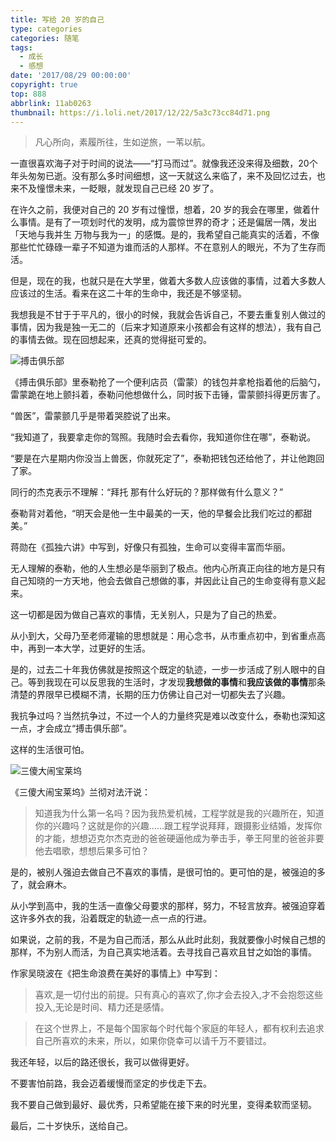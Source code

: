 ```yaml
---
title: 写给 20 岁的自己
type: categories
categories: 随笔
tags:
  - 成长
  - 感想
date: '2017/08/29 00:00:00'
copyright: true
top: 888
abbrlink: 11ab0263
thumbnail: https://i.loli.net/2017/12/22/5a3c73cc84d71.png
---
```


> 凡心所向，素履所往，生如逆旅，一苇以航。 

一直很喜欢海子对于时间的说法——“打马而过”。就像我还没来得及细数，20个年头匆匆已逝。没有那么多时间细想，这一天就这么来临了，来不及回忆过去，也来不及憧憬未来，一眨眼，就发现自己已经 20 岁了。

在许久之前，我便对自己的 20 岁有过憧憬，想着，20 岁的我会在哪里，做着什么事情。是有了一项划时代的发明，成为震惊世界的奇才；还是偏居一隅，发出「天地与我并生 万物与我为一」的感慨。是的，我希望自己能真实的活着，不像那些忙忙碌碌一辈子不知道为谁而活的人那样。不在意别人的眼光，不为了生存而活。

<!-- more -->

但是，现在的我，也就只是在大学里，做着大多数人应该做的事情，过着大多数人应该过的生活。看来在这二十年的生命中，我还是不够坚韧。

我想我是不甘于于平凡的，很小的时候，我就会告诉自己，不要去重复别人做过的事情，因为我是独一无二的（后来才知道原来小孩都会有这样的想法），我有自己的事情去做。现在回想起来，还真的觉得挺可爱的。

![搏击俱乐部](https://ws1.sinaimg.cn/large/ba22af52gy1fiotr9vjw3j21hc0u0asu.jpg "搏击俱乐部")

《搏击俱乐部》里泰勒抢了一个便利店员（雷蒙）的钱包并拿枪指着他的后脑勺，雷蒙跪在地上颤抖着，泰勒问他想做什么，同时扳下击锤，雷蒙颤抖得更厉害了。

“兽医”，雷蒙颤几乎是带着哭腔说了出来。

“我知道了，我要拿走你的驾照。我随时会去看你，我知道你住在哪”，泰勒说。

“要是在六星期内你没当上兽医，你就死定了”，泰勒把钱包还给他了，并让他跑回了家。

同行的杰克表示不理解：“拜托 那有什么好玩的？那样做有什么意义？”

泰勒背对着他，“明天会是他一生中最美的一天，他的早餐会比我们吃过的都甜美。”

<div class="pr"></div>

蒋勋在《孤独六讲》中写到，好像只有孤独，生命可以变得丰富而华丽。

无人理解的泰勒，他的人生想必是华丽到了极点。他内心所真正向往的地方是只有自己知晓的一方天地，他会去做自己想做的事，并因此让自己的生命变得有意义起来。

这一切都是因为做自己喜欢的事情，无关别人，只是为了自己的热爱。

从小到大，父母乃至老师灌输的思想就是：用心念书，从市重点初中，到省重点高中，再到一本大学，过更好的生活。

是的，过去二十年我仿佛就是按照这个既定的轨迹，一步一步活成了别人眼中的自己。等到我现在可以反思我的生活时，才发现**我想做的事情**和**我应该做的事情**那条清楚的界限早已模糊不清，长期的压力仿佛让自己对一切都失去了兴趣。

我抗争过吗？当然抗争过，不过一个人的力量终究是难以改变什么，泰勒也深知这一点，才会成立“搏击俱乐部”。

这样的生活很可怕。

![三傻大闹宝莱坞](https://ws1.sinaimg.cn/large/ba22af52gy1fioxwob64dj21hc0u07wh.jpg "三傻大闹宝莱坞")

《三傻大闹宝莱坞》兰彻对法汗说：

> 知道我为什么第一名吗？因为我热爱机械，工程学就是我的兴趣所在，知道你的兴趣吗？这就是你的兴趣……跟工程学说拜拜，跟摄影业结婚，发挥你的才能，想想迈克尔杰克逊的爸爸硬逼他成为拳击手，拳王阿里的爸爸非要他去唱歌，想想后果多可怕？

是的，被别人强迫去做自己不喜欢的事情，是很可怕的。更可怕的是，被强迫的多了，就会麻木。

从小学到高中，我的生活一直像父母要求的那样，努力，不轻言放弃。被强迫穿着这许多外衣的我，沿着既定的轨迹一点一点的行进。

如果说，之前的我，不是为自己而活，那么从此时此刻，我就要像小时候自己想的那样，不为别人而活，为自己真实地活着。去寻找自己喜欢且甘之如饴的事情。

<div class="pr"></div>

作家吴晓波在《把生命浪费在美好的事情上》中写到：

> 喜欢,是一切付出的前提。只有真心的喜欢了,你才会去投入,才不会抱怨这些投入,无论是时间、精力还是感情。

> 在这个世界上，不是每个国家每个时代每个家庭的年轻人，都有权利去追求自己所喜欢的未来，所以，如果你侥幸可以请千万不要错过。

我还年轻，以后的路还很长，我可以做得更好。

不要害怕前路，我会迈着缓慢而坚定的步伐走下去。

我不要自己做到最好、最优秀，只希望能在接下来的时光里，变得柔软而坚韧。

最后，二十岁快乐，送给自己。
